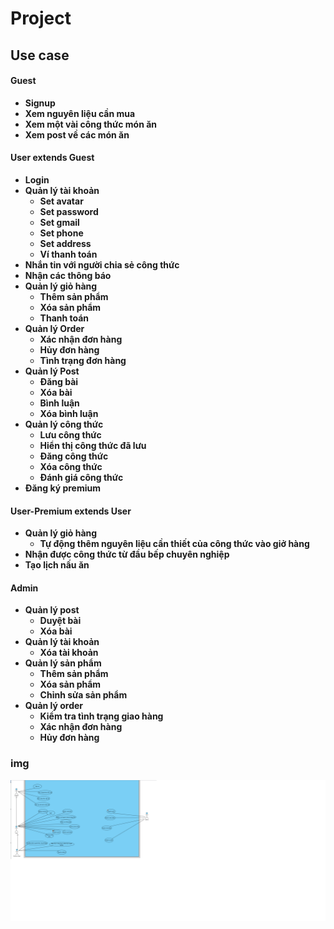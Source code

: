 # Project

## Use case
#### Guest
- **Signup**
- **Xem nguyên liệu cần mua**
- **Xem một vài công thức món ăn**
- **Xem post về các món ăn**
#### User extends Guest
- **Login**
- **Quản lý tài khoản**
    - **Set avatar**
    - **Set password**
    - **Set gmail**
    - **Set phone**
    - **Set address**
    - **Ví thanh toán**
- **Nhắn tin với người chia sẻ công thức**
- **Nhận các thông báo**
- **Quản lý giỏ hàng**
    - **Thêm sản phẩm**
    - **Xóa sản phẩm**
    - **Thanh toán**
- **Quản lý Order**
    - **Xác nhận đơn hàng**
    - **Hủy đơn hàng**
    - **Tình trạng đơn hàng**
- **Quản lý Post**
    - **Đăng bài**
    - **Xóa bài**
    - **Bình luận**
    - **Xóa bình luận**
- **Quản lý công thức**
    + **Lưu công thức**
    + **Hiển thị công thức đã lưu**
    + **Đăng công thức**
    + **Xóa công thức**
    + **Đánh giá công thức**
- **Đăng ký premium**
<!-- - **Chia sẻ món ăn của mình** -->
#### User-Premium extends User
- **Quản lý giỏ hàng**
    + **Tự động thêm nguyên liệu cần thiết của công thức vào giở hàng**
- **Nhận được công thức từ đầu bếp chuyên nghiệp**
- **Tạo lịch nấu ăn**
#### Admin
- **Quản lý post**
    + **Duyệt bài**
    + **Xóa bài**
- **Quản lý tài khoản**
    + **Xóa tài khoản**
- **Quản lý sản phẩm**
    + **Thêm sản phẩm**
    + **Xóa sản phẩm**
    + **Chỉnh sửa sản phẩm**
- **Quản lý order**
    + **Kiểm tra tình trạng giao hàng**
    + **Xác nhận đơn hàng**
    + **Hủy đơn hàng**
### img
![Alt text](./imgs/Usecase.png)